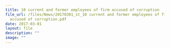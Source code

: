 ```yaml
---
title: 10 current and former employees of firm accused of corruption
file_url: /files/News/20170301_st_10 current and former employees of firm
  accused of corruption.pdf
date: 2017-03-01
layout: file
description: ""
image: ""
---
```

